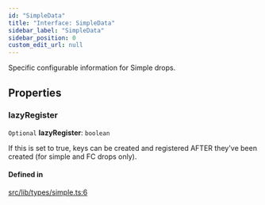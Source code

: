 ```yaml
---
id: "SimpleData"
title: "Interface: SimpleData"
sidebar_label: "SimpleData"
sidebar_position: 0
custom_edit_url: null
---
```


Specific configurable information for Simple drops.

## Properties

### lazyRegister

 `Optional` **lazyRegister**: `boolean`

If this is set to true, keys can be created and registered AFTER they've been created (for simple and FC drops only).

#### Defined in

[src/lib/types/simple.ts:6](https://github.com/keypom/keypom-js/blob/fe2cd80/src/lib/types/simple.ts#L6)
